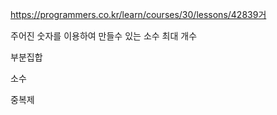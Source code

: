 https://programmers.co.kr/learn/courses/30/lessons/42839거

주어진 숫자를 이용하여 만들수 있는 소수 최대 개수

부분집합

소수

중복제
